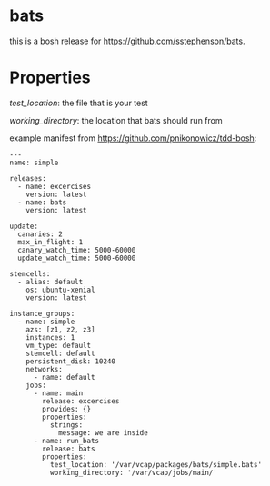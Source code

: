 # bats

this is a bosh release for https://github.com/sstephenson/bats.

# Properties
*test_location*: the file that is your test

*working_directory*: the location that bats should run from

example manifest from https://github.com/pnikonowicz/tdd-bosh:

```
---
name: simple

releases:
  - name: excercises
    version: latest
  - name: bats
    version: latest

update:
  canaries: 2
  max_in_flight: 1
  canary_watch_time: 5000-60000
  update_watch_time: 5000-60000
  
stemcells:
  - alias: default
    os: ubuntu-xenial
    version: latest

instance_groups:
  - name: simple
    azs: [z1, z2, z3]
    instances: 1
    vm_type: default
    stemcell: default
    persistent_disk: 10240
    networks:
      - name: default
    jobs:
      - name: main
        release: excercises
        provides: {}
        properties: 
          strings:
            message: we are inside
      - name: run_bats
        release: bats
        properties:
          test_location: '/var/vcap/packages/bats/simple.bats'
          working_directory: '/var/vcap/jobs/main/'         

```

